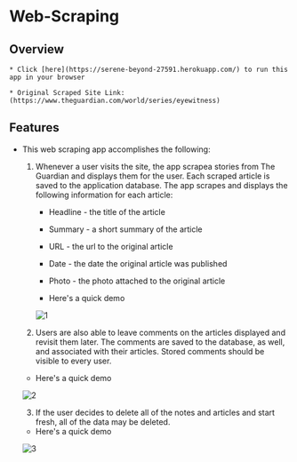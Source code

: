 # Web-Scraping

## Overview

    * Click [here](https://serene-beyond-27591.herokuapp.com/) to run this app in your browser

    * Original Scraped Site Link: (https://www.theguardian.com/world/series/eyewitness)

## Features

* This web scraping app accomplishes the following:

  1. Whenever a user visits the site, the app scrapea stories from The Guardian and displays them for the user. Each scraped article is saved to the application database. The app scrapes and displays the following information for each article:

     * Headline - the title of the article

     * Summary - a short summary of the article

     * URL - the url to the original article

     * Date - the date the original article was published

     * Photo - the photo attached to the original article

     * Here's a quick demo

     ![1](https://github.com/kathrynherod/Week-18_Web-Scraping/blob/master/gifs/ex1.gif?raw=true)

  2. Users are also able to leave comments on the articles displayed and revisit them later. The comments are saved to the database, as well, and associated with their articles. Stored comments should be visible to every user.

   * Here's a quick demo

    ![2](https://github.com/kathrynherod/Week-18_Web-Scraping/blob/master/gifs/ex2.gif?raw=true)

  3. If the user decides to delete all of the notes and articles and start fresh, all of the data may be deleted. 

    * Here's a quick demo

    ![3](https://github.com/kathrynherod/Week-18_Web-Scraping/blob/master/gifs/ex3.gif?raw=true)